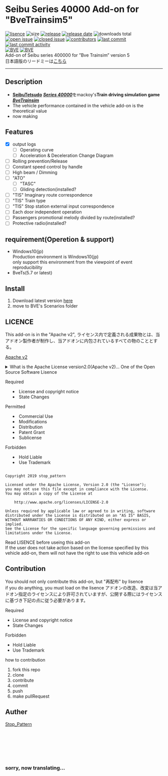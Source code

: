 ﻿# Seibu Series 40000 Add-on for "BveTrainsim5"
[![lisence](https://img.shields.io/github/license/stop-pattern/seb40000.svg)](https://www.apache.org/licenses/LICENSE-2.0) ![size](https://img.shields.io/github/repo-size/stop-pattern/seb40000.svg) [![release](https://img.shields.io/github/release-pre/stop-pattern/seb40000.svg)](/releases) [![release date](https://img.shields.io/github/release-date-pre/stop-pattern/seb40000.svg)](/releases) ![downloads total](https://img.shields.io/github/downloads/stop-pattern/seb40000/total.svg)  
[![open issue](https://img.shields.io/github/issues/stop-pattern/seb40000.svg)](/issues?q=is:open) [![closed issue](https://img.shields.io/github/issues-closed/stop-pattern/seb40000.svg)](/issues?q=is:closed) [![contributors](https://img.shields.io/github/contributors/stop-pattern/seb40000.svg)](/contributors) [![last commit](https://img.shields.io/github/last-commit/stop-pattern/seb40000.svg)](/commit)	 [![last commit activity](https://img.shields.io/github/commit-activity/y/stop-pattern/seb40000.svg)](/commit)  
[![BVE](https://img.shields.io/badge/supprt-BVE-red.svg)](http://bvets.net) [![BVE](https://img.shields.io/badge/BVE-5.7≦-red.svg)](http://bvets.net)  
Add-on of Seibu series 400000 for ”Bve Trainsim” version 5  
日本語版のリードミーは[こちら](/readme.md)  

---

## Description
- [**SeibuTetsudo**](https://www.seiburailway.jp/) [***Series 40000***](https://www.seiburailway.jp/fan/zukan/40000/index.html)をmackoy's**Train driving simulation game** [***BveTrainsim***](http://bvets.net/en/)
- The vehicle performance contained in the vehicle add-on is the theoretical value
- now making

## Features
- [x] output logs
	- [ ] Operating curve
	- [ ] Acceleration & Deceleration Change Diagram
- [ ] Rolling prevention/Release
- [ ] Constant speed control by handle
- [ ] High beam / Dimming
- [ ] "ATO"
	- [ ] "TASC"
	- [ ] Gliding detection(installed?<!--Abrupt change of absolute acceleration value-->
- [ ] "TIS" Imaginary route correspondence
- [ ] "TIS" Train type
- [ ] "TIS" Stop station external input  correspondence
- [ ] Each door independent operation
- [ ] Passengers promotional melody divided by route(installed?
- [ ] Protective radio(installed?

## requirement(Operetion & support)

- Windows10(jp)  
	Production environment is Windows10(jp)  
	only support this environment from the viewpoint of event reproducibility
- BveTs(5.7 or latest)

## Install

1. Download latest version [here](/releases)  
2. move to BVE's Scenarios folder

## LICENCE

This add-on is in the "Apache v2", 
ライセンス内で定義される成果物とは、当アドオン製作者が制作し、当アドオンに内包されているすべての物のこととする。  

[Apache v2](http://www.apache.org/licenses/LICENSE-2.0)
<details>
<summary>
What is the Apache License version2.0(Apache v2)...  
One of the Open Source Software Lisence

Required
- License and copyright notice
- State Changes

Permitted
- Commercial Use
- Modifications
- Distribution
- Patent Grant
- Sublicense

Forbidden
- Hold Liable
- Use Trademark

</details>  

```
Copyright 2019 stop_pattern

Licensed under the Apache License, Version 2.0 (the "License");
you may not use this file except in compliance with the License.
You may obtain a copy of the License at

    http://www.apache.org/licenses/LICENSE-2.0

Unless required by applicable law or agreed to in writing, software
distributed under the License is distributed on an "AS IS" BASIS,
WITHOUT WARRANTIES OR CONDITIONS OF ANY KIND, either express or implied.
See the License for the specific language governing permissions and
limitations under the License.
```


Read LISENCE before useing this add-on  
If the user does not take action based on the license specified by this vehicle add-on, them will not have the right to use this vehicle add-on  

## Contribution

You should not only contribute this add-on, but "再配布" by lisence  
if you do anything, you must load on the lisence
アドオンの改造、改変は当アドオン指定のライセンスにより許可されていますが、公開する際にはライセンスに基づき下記の点に従う必要があります。  

Required
- License and copyright notice  
- State Changes  

Forbidden
- Hold Liable  
- Use Trademark  


how to contribution  
1. fork this repo  
2. clone  
3. contribute  
4. commit  
5. push  
6. make pullRequest  

## Auther
[Stop_Pattern](https://github.com/stoppattern)  




<br/><br/><br/><br/><br/>
### sorry, now translating...